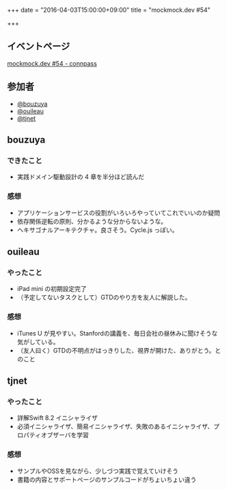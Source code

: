 +++
date = "2016-04-03T15:00:00+09:00"
title = "mockmock.dev #54"

+++

## イベントページ
[mockmock.dev #54 - connpass](http://mockmock.connpass.com/event/)

## 参加者

* [@bouzuya](https://twitter.com/bouzuya)
* [@ouileau](https://twitter.com/ouileau)
* [@tjnet](http://qiita.com/tjnet)

## bouzuya
### できたこと

- 実践ドメイン駆動設計の 4 章を半分ほど読んだ

### 感想

- アプリケーションサービスの役割がいろいろやっていてこれでいいのか疑問
- 依存関係逆転の原則、分かるような分からないような。
- ヘキサゴナルアーキテクチャ。良さそう。Cycle.js っぽい。

## ouileau
### やったこと
* iPad mini の初期設定完了
* （予定してないタスクとして）GTDのやり方を友人に解説した。

### 感想
* iTunes U が見やすい。Stanfordの講義を、毎日会社の昼休みに聞けそうな気がしている。
* （友人曰く）GTDの不明点がはっきりした、視界が開けた、ありがとう。とのこと

## tjnet
### やったこと
* 詳解Swift 8.2 イニシャライザ
* 必須イニシャライザ、簡易イニシャライザ、失敗のあるイニシャライザ、プロパティオブザーバを学習

### 感想

* サンプルやOSSを見ながら、少しづつ実践で覚えていけそう
* 書籍の内容とサポートページのサンプルコードがちょいちょい違う
